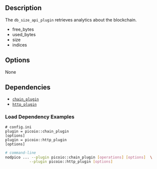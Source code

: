 ## Description

The `db_size_api_plugin` retrieves analytics about the blockchain.

* free_bytes
* used_bytes
* size
* indices

<!--
## Usage

```console
# Not available
```
-->

## Options

None

## Dependencies

* [`chain_plugin`](../chain_plugin/index.md)
* [`http_plugin`](../http_plugin/index.md)

### Load Dependency Examples

```console
# config.ini
plugin = picoio::chain_plugin
[options]
plugin = picoio::http_plugin
[options]
```
```sh
# command-line
nodpico ... --plugin picoio::chain_plugin [operations] [options]  \
           --plugin picoio::http_plugin [options]
```
